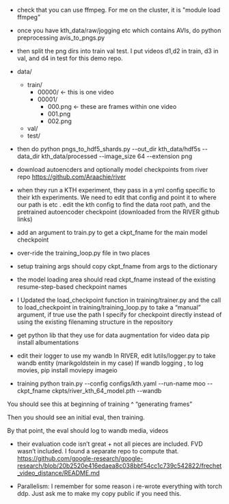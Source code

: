 

- check that you can use ffmpeg. For me on the cluster, it is "module load ffmpeg"
- once you have kth_data/raw/jogging etc which contains AVIs, do python preprocessing avis_to_pngs.py
- then split the png dirs into train val test. I put videos d1,d2 in train, d3 in val, and d4 in test for this demo repo.
- data/
	- train/
		- 00000/ <- this is one video
		- 00001/
			- 000.png <- these are frames within one video
			- 001.png
			- 002.png
	- val/
	- test/
- then do python pngs_to_hdf5_shards.py --out_dir kth_data/hdf5s --data_dir kth_data/processed --image_size 64 --extension png

- download autoencders and optionally model checkpoints from river repo https://github.com/Araachie/river
- when they run a KTH experiment, they pass in a yml config specific to their kth experiments. We need to edit that config and point it to where our path is etc . edit the kth config to find the data root path, and the pretrained autoencoder checkpoint (downloaded from the RIVER github links) 
- add an argument to train.py to get a ckpt_fname for the main model checkpoint
- over-ride the training_loop.py file in two places
- setup training args should copy ckpt_fname from args to the dictionary
- the model loading area should read ckpt_fname instead of the existing resume-step-based checkpoint names
- I Updated the load_checkpoint function in training/trainer.py and the call to load_checkpoint in training/training_loop.py to take a “manual” argument, if true use the path I specify for checkpoint directly instead of using the existing filenaming structure in the repository

- get python lib that they use for data augmentation for video data
pip install albumentations

- edit their logger to use my wandb 
In RIVER, edit lutils/logger.py to take wandb entity (marikgoldstein in my case)
If wandb logging , to log movies, pip install moviepy imageio

- training
python train.py --config configs/kth.yaml --run-name moo --ckpt_fname ckpts/river_kth_64_model.pth --wandb

You should see this at beginning of training ^ “generating frames”

Then you should see an initial eval, then training. 

By that point, the eval should log to wandb media, videos

- their evaluation code isn’t great + not all pieces are included. FVD wasn’t included. I found a separate repo to compute that. 
https://github.com/google-research/google-research/blob/20b2520e416edaea8c038bbf54cc1c739c542822/frechet_video_distance/README.md

- Parallelism: I remember for some reason i re-wrote everything with torch ddp. Just ask me to make my copy public if you need this.

